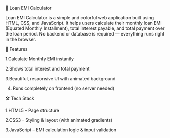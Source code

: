 🧮 Loan EMI Calculator

Loan EMI Calculator is a simple and colorful web application built using HTML, CSS, and JavaScript. It helps users calculate their monthly loan EMI (Equated Monthly Installment), total interest payable, and total payment over the loan period.
No backend or database is required — everything runs right in the browser.

🚀 Features

1.Calculate Monthly EMI instantly

2.Shows total interest and total payment

3.Beautiful, responsive UI with animated background

4. Runs completely on frontend (no server needed)

🛠️ Tech Stack

1.HTML5 – Page structure

2.CSS3 – Styling & layout (with animated gradients)

3.JavaScript – EMI calculation logic & input validation
